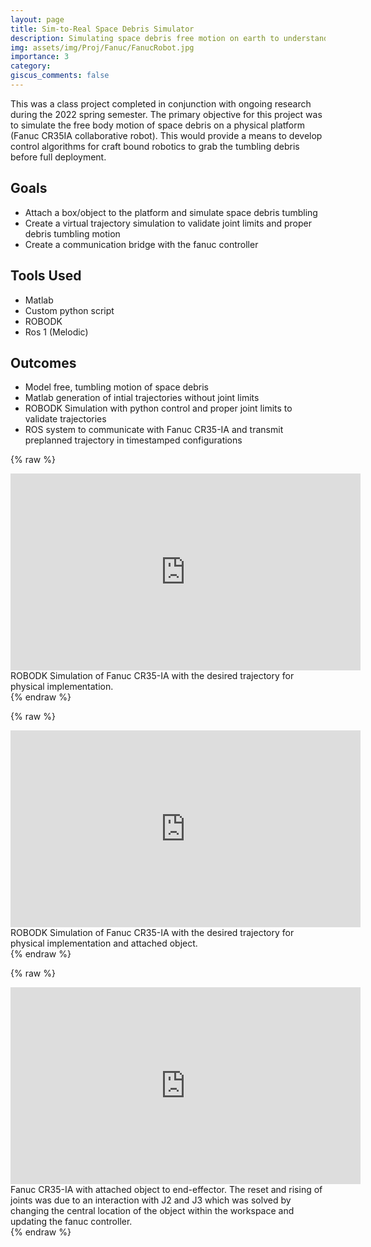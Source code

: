 ```yaml
---
layout: page
title: Sim-to-Real Space Debris Simulator
description: Simulating space debris free motion on earth to understand trajectories mirrored in space
img: assets/img/Proj/Fanuc/FanucRobot.jpg
importance: 3
category: 
giscus_comments: false
---
```

This was a class project completed in conjunction with ongoing research during the 2022 spring semester. The primary objective for this project was to simulate the free body motion of space debris on a physical platform (Fanuc CR35IA collaborative robot). This would provide a means to develop control algorithms for craft bound robotics to grab the tumbling debris before full deployment.

## Goals
- Attach a box/object to the platform and simulate space debris tumbling 
- Create a virtual trajectory simulation to validate joint limits and proper debris tumbling motion
- Create a communication bridge with the fanuc controller

## Tools Used
- Matlab
- Custom python script
- ROBODK
- Ros 1 (Melodic)

## Outcomes
- Model free, tumbling motion of space debris
- Matlab generation of intial trajectories without joint limits
- ROBODK Simulation with python control and proper joint limits to validate trajectories
- ROS system to communicate with Fanuc CR35-IA and transmit preplanned trajectory in timestamped configurations 


{% raw %}
<iframe width="560" height="315"
  src="https://www.youtube.com/embed/My8vmd7egcA?autoplay=1&mute=1&loop=1&controls=0&rel=0"
  title="Simulation Video"
  frameborder="0"
  allow="accelerometer; autoplay; clipboard-write; encrypted-media; gyroscope; picture-in-picture"
  allowfullscreen>
</iframe>
<div class="caption">
    ROBODK Simulation of Fanuc CR35-IA with the desired trajectory for physical implementation.
</div>
{% endraw %}

{% raw %}
<iframe width="560" height="315"
  src="https://youtube.com/embed/yx0fwhHJBRw?autoplay=1&mute=1&loop=1&controls=0&rel=0"
  title="Simulation Video"
  frameborder="0"
  allow="accelerometer; autoplay; clipboard-write; encrypted-media; gyroscope; picture-in-picture"
  allowfullscreen>
</iframe>
<div class="caption">
    ROBODK Simulation of Fanuc CR35-IA with the desired trajectory for physical implementation and attached object.
</div>
{% endraw %}


{% raw %}
<iframe width="560" height="315"
  src="https://youtube.com/embed/nI5H-AkyNOA?autoplay=1&mute=1&loop=1&controls=0&rel=0"
  title="Simulation Video"
  frameborder="0"
  allow="accelerometer; autoplay; clipboard-write; encrypted-media; gyroscope; picture-in-picture"
  allowfullscreen>
</iframe>
<div class="caption">
    Fanuc CR35-IA with attached object to end-effector. The reset and rising of joints was due to an interaction with J2 and J3 which was solved by changing the central location of the object within the workspace and updating the fanuc controller.
</div>
{% endraw %}
